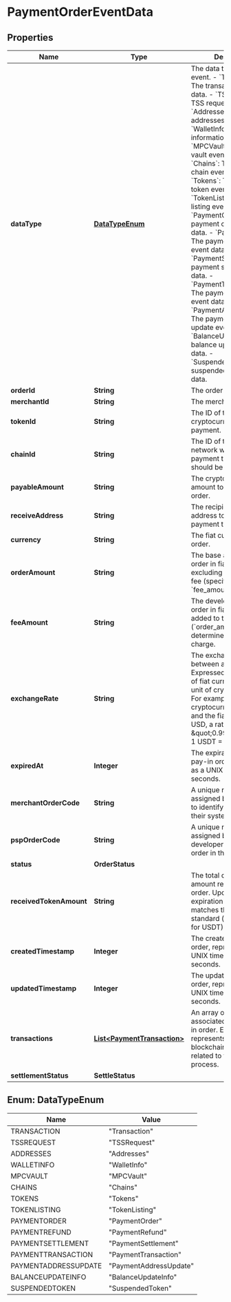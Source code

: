 

# PaymentOrderEventData


## Properties

| Name | Type | Description | Notes |
|------------ | ------------- | ------------- | -------------|
|**dataType** | [**DataTypeEnum**](#DataTypeEnum) |  The data type of the event. - &#x60;Transaction&#x60;: The transaction event data. - &#x60;TSSRequest&#x60;: The TSS request event data. - &#x60;Addresses&#x60;: The addresses event data. - &#x60;WalletInfo&#x60;: The wallet information event data. - &#x60;MPCVault&#x60;: The MPC vault event data. - &#x60;Chains&#x60;: The enabled chain event data. - &#x60;Tokens&#x60;: The enabled token event data. - &#x60;TokenListing&#x60;: The token listing event data.        - &#x60;PaymentOrder&#x60;: The payment order event data. - &#x60;PaymentRefund&#x60;: The payment refund event data. - &#x60;PaymentSettlement&#x60;: The payment settlement event data. - &#x60;PaymentTransaction&#x60;: The payment transaction event data. - &#x60;PaymentAddressUpdate&#x60;: The payment address update event data. - &#x60;BalanceUpdateInfo&#x60;: The balance update event data. - &#x60;SuspendedToken&#x60;: The suspended token event data. |  |
|**orderId** | **String** | The order ID. |  |
|**merchantId** | **String** | The merchant ID. |  [optional] |
|**tokenId** | **String** | The ID of the cryptocurrency used for payment. |  |
|**chainId** | **String** | The ID of the blockchain network where the payment transaction should be made. |  |
|**payableAmount** | **String** | The cryptocurrency amount to be paid for this order. |  |
|**receiveAddress** | **String** | The recipient wallet address to be used for the payment transaction. |  |
|**currency** | **String** | The fiat currency of the order. |  |
|**orderAmount** | **String** | The base amount of the order in fiat currency, excluding the developer fee (specified in &#x60;fee_amount&#x60;). |  |
|**feeAmount** | **String** | The developer fee for the order in fiat currency. It is added to the base amount (&#x60;order_amount&#x60;) to determine the final charge. |  |
|**exchangeRate** | **String** | The exchange rate between a currency pair. Expressed as the amount of fiat currency per one unit of cryptocurrency. For example, if the cryptocurrency is USDT and the fiat currency is USD, a rate of \&quot;0.99\&quot; means 1 USDT &#x3D; 0.99 USD. |  |
|**expiredAt** | **Integer** | The expiration time of the pay-in order, represented as a UNIX timestamp in seconds. |  [optional] |
|**merchantOrderCode** | **String** | A unique reference code assigned by the merchant to identify this order in their system. |  [optional] |
|**pspOrderCode** | **String** | A unique reference code assigned by the developer to identify this order in their system. |  |
|**status** | **OrderStatus** |  |  |
|**receivedTokenAmount** | **String** | The total cryptocurrency amount received for this order. Updates until the expiration time. Precision matches the token standard (e.g., 6 decimals for USDT). |  |
|**createdTimestamp** | **Integer** | The created time of the order, represented as a UNIX timestamp in seconds. |  [optional] |
|**updatedTimestamp** | **Integer** | The updated time of the order, represented as a UNIX timestamp in seconds. |  [optional] |
|**transactions** | [**List&lt;PaymentTransaction&gt;**](PaymentTransaction.md) | An array of transactions associated with this pay-in order. Each transaction represents a separate blockchain operation related to the settlement process. |  [optional] |
|**settlementStatus** | **SettleStatus** |  |  [optional] |



## Enum: DataTypeEnum

| Name | Value |
|---- | -----|
| TRANSACTION | &quot;Transaction&quot; |
| TSSREQUEST | &quot;TSSRequest&quot; |
| ADDRESSES | &quot;Addresses&quot; |
| WALLETINFO | &quot;WalletInfo&quot; |
| MPCVAULT | &quot;MPCVault&quot; |
| CHAINS | &quot;Chains&quot; |
| TOKENS | &quot;Tokens&quot; |
| TOKENLISTING | &quot;TokenListing&quot; |
| PAYMENTORDER | &quot;PaymentOrder&quot; |
| PAYMENTREFUND | &quot;PaymentRefund&quot; |
| PAYMENTSETTLEMENT | &quot;PaymentSettlement&quot; |
| PAYMENTTRANSACTION | &quot;PaymentTransaction&quot; |
| PAYMENTADDRESSUPDATE | &quot;PaymentAddressUpdate&quot; |
| BALANCEUPDATEINFO | &quot;BalanceUpdateInfo&quot; |
| SUSPENDEDTOKEN | &quot;SuspendedToken&quot; |



